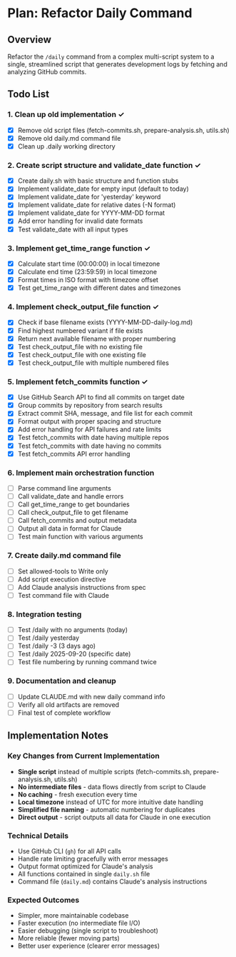 # Plan: Refactor Daily Command

## Overview
Refactor the `/daily` command from a complex multi-script system to a single, streamlined script that generates development logs by fetching and analyzing GitHub commits.

## Todo List

### 1. Clean up old implementation ✓
- [x] Remove old script files (fetch-commits.sh, prepare-analysis.sh, utils.sh)
- [x] Remove old daily.md command file
- [x] Clean up .daily working directory

### 2. Create script structure and validate_date function ✓
- [x] Create daily.sh with basic structure and function stubs
- [x] Implement validate_date for empty input (default to today)
- [x] Implement validate_date for 'yesterday' keyword
- [x] Implement validate_date for relative dates (-N format)
- [x] Implement validate_date for YYYY-MM-DD format
- [x] Add error handling for invalid date formats
- [x] Test validate_date with all input types

### 3. Implement get_time_range function ✓
- [x] Calculate start time (00:00:00) in local timezone
- [x] Calculate end time (23:59:59) in local timezone
- [x] Format times in ISO format with timezone offset
- [x] Test get_time_range with different dates and timezones

### 4. Implement check_output_file function ✓
- [x] Check if base filename exists (YYYY-MM-DD-daily-log.md)
- [x] Find highest numbered variant if file exists
- [x] Return next available filename with proper numbering
- [x] Test check_output_file with no existing file
- [x] Test check_output_file with one existing file
- [x] Test check_output_file with multiple numbered files

### 5. Implement fetch_commits function ✓
- [x] Use GitHub Search API to find all commits on target date
- [x] Group commits by repository from search results
- [x] Extract commit SHA, message, and file list for each commit
- [x] Format output with proper spacing and structure
- [x] Add error handling for API failures and rate limits
- [x] Test fetch_commits with date having multiple repos
- [x] Test fetch_commits with date having no commits
- [x] Test fetch_commits API error handling

### 6. Implement main orchestration function
- [ ] Parse command line arguments
- [ ] Call validate_date and handle errors
- [ ] Call get_time_range to get boundaries
- [ ] Call check_output_file to get filename
- [ ] Call fetch_commits and output metadata
- [ ] Output all data in format for Claude
- [ ] Test main function with various arguments

### 7. Create daily.md command file
- [ ] Set allowed-tools to Write only
- [ ] Add script execution directive
- [ ] Add Claude analysis instructions from spec
- [ ] Test command file with Claude

### 8. Integration testing
- [ ] Test /daily with no arguments (today)
- [ ] Test /daily yesterday
- [ ] Test /daily -3 (3 days ago)
- [ ] Test /daily 2025-09-20 (specific date)
- [ ] Test file numbering by running command twice

### 9. Documentation and cleanup
- [ ] Update CLAUDE.md with new daily command info
- [ ] Verify all old artifacts are removed
- [ ] Final test of complete workflow

## Implementation Notes

### Key Changes from Current Implementation
- **Single script** instead of multiple scripts (fetch-commits.sh, prepare-analysis.sh, utils.sh)
- **No intermediate files** - data flows directly from script to Claude
- **No caching** - fresh execution every time
- **Local timezone** instead of UTC for more intuitive date handling
- **Simplified file naming** - automatic numbering for duplicates
- **Direct output** - script outputs all data for Claude in one execution

### Technical Details
- Use GitHub CLI (`gh`) for all API calls
- Handle rate limiting gracefully with error messages
- Output format optimized for Claude's analysis
- All functions contained in single `daily.sh` file
- Command file (`daily.md`) contains Claude's analysis instructions

### Expected Outcomes
- Simpler, more maintainable codebase
- Faster execution (no intermediate file I/O)
- Easier debugging (single script to troubleshoot)
- More reliable (fewer moving parts)
- Better user experience (clearer error messages)